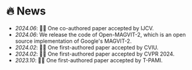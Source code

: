 # 🔥 News
- *2024.06*: 🎉🎉 One co-authored paper accepted by IJCV.
- *2024.06*: We release the code of Open-MAGVIT-2, which is an open source implementation of Google's MAGVIT-2.
- *2024.02*: 🎉🎉 One first-authored paper accepted by CVIU.
- *2024.02*: 🎉🎉 One first-authored paper accepted by CVPR 2024.
- *2023.10*: 🎉🎉 One first-authored paper accepted by T-PAMI.
